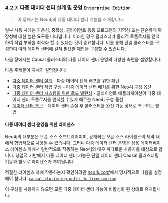 ### 4.2.7. 다중 데이터 센터 설계 및 운영 `Enterprise Edition`
> 이 장에서는 Neo4j의 다중 데이터 센터 기능을 소개합니다.

일부 사용 사례는 가용성, 중복성, 클라이언트 응용 프로그램의 지역성 또는 단순하게 확장성에 대한 높은 요구를 나타냅니다. 이러한 경우 클러스터가 물리적 토폴로지를 인식하여 작업 부하를 최적화 할 수 있다는 것이 중요합니다. 이를 통해 단일 클러스터를 구성하여 여러 데이터 센터에 걸쳐 필요한 제안을 구성할 수 있습니다.

다음 장에서는 Causal 클러스터의 다중 데이터 센터 운영의 다양한 측면을 설명합니다.

다음 주제들이 자세히 설명됩니다:
* [다중 데이터 센터 설계](./multi-data-center/design.md) - 다중 데이터 센터 배포를 위한 패턴
* [다중 데이터 센터 작업 구성]() - 다중 데이터 센터 배치를 위한 Neo4j 구성 옵션
* [다중 데이터 센터 시스템을 위한 로드 밸런싱]() - 클라이언트 애플리케이션이 다중 데이터 센터 토폴로지를 인식할 수있게 해주는 Neo4j 구성 옵션
* [데이터 센터 복구]() - 데이터 센터 손실 후 클러스터를 완전 가동 상태로 복구하는 방법

#### 다중 데이터 센터 운영을 위한 라이센스
Neo4j의 대부분은 오픈 소스 소프트웨어이며, 공개되는 오픈 소스 라이센스의 제약 내에서 합법적으로 사용될 수 있습니다. 그러나 다중 데이터 센터 운영은 상용 데이터베이스 라이센스 하에서 일반적으로 작동하는 Neo4j의 매우 까다로운 사용자를 대상으로 합니다. 상업적 기반에서 다중 데이터 센터 기능은 단일 데이터 센터 Causal 클러스터링 기능과 별도로 라이센스가 부여됩니다.

적절한 라이센스 하에 작동하는지 확인하려면 [*neo4j.conf*](../../configuration/file-locations.md)에서 명시적으로 다음을 설정해야 합니다:
[`causal_clustering.multi_dc_license=true`](https://neo4j.com/docs/operations-manual/3.3/reference/configuration-settings/#config_causal_clustering.multi_dc_license)

이 구성을 사용하지 않으면 모든 다중 데이터 센터 기능이 비활성화 된 상태로 유지됩니다.
